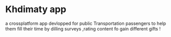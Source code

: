 # Khdimaty app
a crossplatform app devlopped for public Transportation  passengers to help them fill their time by dilling surveys ,rating content fo gain different gifts !
